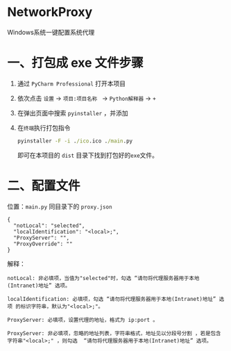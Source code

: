 # NetworkProxy
Windows系统一键配置系统代理

# 一、打包成 exe 文件步骤

1. 通过 `PyCharm Professional` 打开本项目

2. 依次点击 `设置` -> `项目:项目名称 ` -> `Python解释器` -> `+`

3. 在弹出页面中搜索 `pyinstaller` ，并添加

4. 在`终端`执行打包指令

   ```cmd
   pyinstaller -F -i ./ico.ico ./main.py
   ```

   即可在本项目的 `dist` 目录下找到打包好的`exe`文件。

# 二、配置文件

位置：`main.py` 同目录下的 `proxy.json`

```
{
  "notLocal": "selected",
  "localIdentification": "<local>;",
  "ProxyServer": "",
  "ProxyOverride": ""
}
```

解释：

```
notLocal: 非必填项，当值为"selected"时，勾选 “请勿将代理服务器用于本地(Intranet)地址” 选项。

localIdentification: 必填项，勾选 “请勿将代理服务器用于本地(Intranet)地址” 选项 的标识字符串，默认为"<local>;"。

ProxyServer: 必填项，设置代理的地址，格式为 ip:port 。

ProxyServer: 非必填项，忽略的地址列表，字符串格式，地址见以分段号分割 ，若是包含字符串"<local>;" ，则勾选  “请勿将代理服务器用于本地(Intranet)地址” 选项。
```

